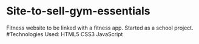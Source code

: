 # Site-to-sell-gym-essentials
Fitness website to be linked with a fitness app. Started as a school project.
#Technologies Used:
HTML5
CSS3
JavaScript
